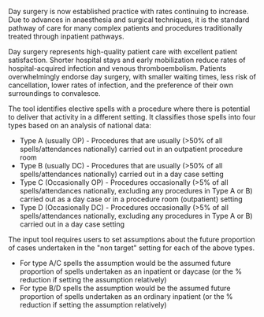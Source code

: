 Day surgery is now established practice with rates continuing to increase. Due to advances in anaesthesia and surgical techniques, it is the standard pathway of care for many complex patients and procedures traditionally treated through inpatient pathways.

Day surgery represents high-quality patient care with excellent patient satisfaction. Shorter hospital stays and early mobilization reduce rates of hospital-acquired infection and venous thromboembolism. Patients overwhelmingly endorse day surgery, with smaller waiting times, less risk of cancellation, lower rates of infection, and the preference of their own surroundings to convalesce. 

The tool identifies elective spells with a procedure where there is potential to deliver that activity in a different setting. It classifies those spells into four types based on an analysis of national data:

* Type A (usually OP) - Procedures that are usually (>50% of all spells/attendances nationally) carried out in an outpatient procedure room
* Type B (usually DC) - Procedures that are usually (>50% of all spells/attendances nationally) carried out in a day case setting
* Type C (Occasionally OP) - Procedures occasionally (>5% of all spells/attendances nationally, excluding any procedures in Type A or B) carried out as a day case or in a procedure room (outpatient) setting
* Type D (Occasionally DC) - Procedures occasionally (>5% of all spells/attendances nationally, excluding any procedures in Type A or B) carried out in a day case setting


The input tool requires users to set assumptions about the future proportion of cases undertaken in the "non target" setting for each of the above types.

* For type A/C spells the assumption would be the assumed future proportion of spells undertaken as an inpatient or daycase (or the % reduction if setting the assumption relatively)
* For type B/D spells the assumption would be the assumed future proportion of spells undertaken as an ordinary inpatient (or the % reduction if setting the assumption relatively)